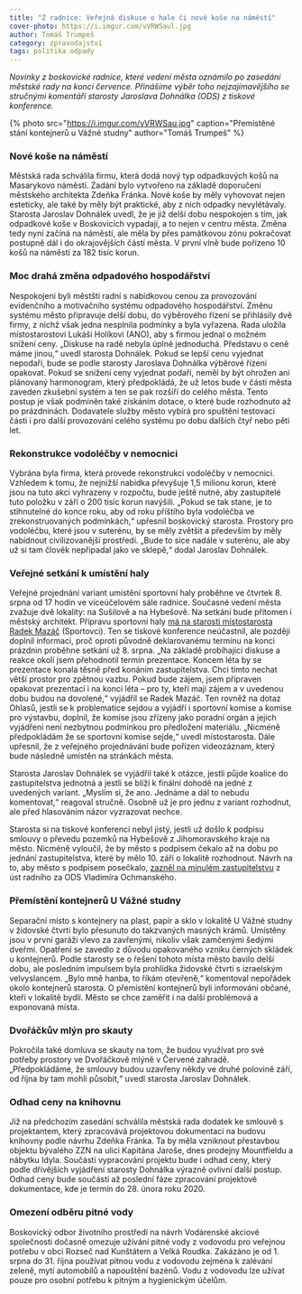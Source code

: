 ```yaml
---
title: "Z radnice: Veřejná diskuse o hale či nové koše na náměstí"
cover-photo: https://i.imgur.com/vVRWSaul.jpg
author: Tomáš Trumpeš
category: zpravodajství
tags: politika odpady
---
```


*Novinky z boskovické radnice, které vedení města oznámilo po zasedání městské rady na konci července. Přinášíme výběr toho nejzajímavějšího se stručnými komentáři starosty Jaroslava Dohnálka (ODS) z tiskové konference.*

{% photo src="https://i.imgur.com/vVRWSau.jpg" caption="Přemístěné stání kontejnerů u Vážné studny" author="Tomáš Trumpeš" %}

### Nové koše na náměstí

Městská rada schválila firmu, která dodá nový typ odpadkových košů na Masarykovo náměstí. Zadání bylo vytvořeno na základě doporučení městského architekta Zdeňka Fránka. Nové koše by měly vyhovovat nejen esteticky, ale také by měly být praktické, aby z nich odpadky nevylétávaly. Starosta Jaroslav Dohnálek uvedl, že je již delší dobu nespokojen s tím, jak odpadkové koše v Boskovicích vypadají, a to nejen v centru města. Změna tedy nyní začíná na náměstí, ale měla by přes památkovou zónu pokračovat postupně dál i do okrajovějších částí města. V první vlně bude pořízeno 10 košů na náměstí za 182 tisíc korun. 

### Moc drahá změna odpadového hospodářství

Nespokojeni byli městští radní s nabídkovou cenou za provozování evidenčního a motivačního systému odpadového hospodářství. Změnu systému město připravuje delší dobu, do výběrového řízení se přihlásily dvě firmy, z nichž však jedna nesplnila podmínky a byla vyřazena. Rada uložila místostarostovi Lukáši Holíkovi (ANO), aby s firmou jednal o možném snížení ceny. „Diskuse na radě nebyla úplně jednoduchá. Představu o ceně máme jinou,“ uvedl starosta Dohnálek. Pokud se lepší cenu vyjednat nepodaří, bude se podle starosty Jaroslava Dohnálka výběrové řízení opakovat. Pokud se snížení ceny vyjednat podaří, neměl by být ohrožen ani plánovaný harmonogram, který předpokládá, že už letos bude v části města zaveden zkušební systém a ten se pak rozšíří do celého města. Tento postup je však podmíněn také získáním dotace, o které bude rozhodnuto až po prázdninách. Dodavatele služby město vybírá pro spuštění testovací části i pro další provozování celého systému po dobu dalších čtyř nebo pěti let.

### Rekonstrukce vodoléčby v nemocnici

Vybrána byla firma, která provede rekonstrukci vodoléčby v nemocnici. Vzhledem k tomu, že nejnižší nabídka převyšuje 1,5 milionu korun, které jsou na tuto akci vyhrazeny v rozpočtu, bude ještě nutné, aby zastupitelé tuto položku v září o 200 tisíc korun navýšili. „Pokud se tak stane, je to stihnutelné do konce roku, aby od roku příštího byla vodoléčba ve zrekonstruovaných podmínkách,“ upřesnil boskovický starosta. Prostory pro vodoléčbu, které jsou v suterénu, by se měly zvětšit a především by měly nabídnout civilizovanější prostředí. „Bude to sice nadále v suterénu, ale aby už si tam člověk nepřipadal jako ve sklepě,“ dodal Jaroslav Dohnálek.

### Veřejné setkání k umístění haly

Veřejné projednání variant umístění sportovní haly proběhne ve čtvrtek 8. srpna od 17 hodin ve víceúčelovém sále radnice. Současné vedení města zvažuje dvě lokality: na Sušilově a na Hybešově. Na setkání bude přítomen i městský architekt. Přípravu sportovní haly [má na starosti místostarosta Radek Mazáč](https://ohlasy.info/clanky/2019/07/rozhovor-mazac.html) (Sportovci). Ten se tiskové konference neúčastnil, ale později doplnil informaci, proč oproti původně deklarovanému termínu na konci prázdnin proběhne setkání už 8. srpna. „Na základě probíhající diskuse a reakce okolí jsem přehodnotil termín prezentace. Koncem léta by se prezentace konala těsně před konáním zastupitelstva. Chci tímto nechat větší prostor pro zpětnou vazbu. Pokud bude zájem, jsem připraven opakovat prezentaci i na konci léta – pro ty, kteří mají zájem a v uvedenou dobu budou na dovolené,“ vyjádřil se Radek Mazáč. Ten rovněž na dotaz Ohlasů, jestli se k problematice sejdou a vyjádří i sportovní komise a komise pro výstavbu, doplnil, že komise jsou zřízeny jako poradní orgán a jejich vyjádření není nezbytnou podmínkou pro předložení materiálu. „Nicméně předpokládám že se sportovní komise sejde,“ uvedl místostarosta. Dále upřesnil, že z veřejného projednávání bude pořízen videozáznam, který bude následně umístěn na stránkách města.
 
Starosta Jaroslav Dohnálek se vyjádřil také k otázce, jestli půjde koalice do zastupitelstva jednotná a jestli se blíží k finální dohodě na jedné z uvedených variant. „Myslím si, že ano. Jednáme a dál to nebudu komentovat,“ reagoval stručně. Osobně už je pro jednu z variant rozhodnut, ale před hlasováním názor vyzrazovat nechce.

Starosta si na tiskové konferenci nebyl jistý, jestli už došlo k podpisu smlouvy o převedu pozemků na Hybešově z Jihomoravského kraje na město. Nicméně vyloučil, že by město s podpisem čekalo až na dobu po jednání zastupitelstva, které by mělo 10. září o lokalitě rozhodnout. Návrh na to, aby město s podpisem posečkalo, [zazněl na minulém zastupitelstvu](https://ohlasy.info/clanky/2019/06/zastupitelstvo.html) z úst radního za ODS Vladimíra Ochmanského.

### Přemístění kontejnerů U Vážné studny

Separační místo s kontejnery na plast, papír a sklo v lokalitě U Vážné studny v židovské čtvrti bylo přesunuto do takzvaných masných krámů. Umístěny jsou v první garáži vlevo za zavřenými, nikoliv však zamčenými šedými dveřmi. Opatření se zavedlo z důvodu opakovaného vzniku černých skládek u kontejnerů. Podle starosty se o řešení tohoto místa město bavilo delší dobu, ale posledním impulsem byla prohlídka židovské čtvrti s izraelským velvyslancem. „Bylo mně hanba, to říkám otevřeně,“ komentoval nepořádek okolo kontejnerů starosta. O přemístění kontejnerů byli informování občané, kteří v lokalitě bydlí. Město se chce zaměřit i na další problémová a exponovaná místa.

### Dvořáčkův mlýn pro skauty

Pokročila také domluva se skauty na tom, že budou využívat pro své potřeby prostory ve Dvořáčkově mlýně v Červené zahradě. „Předpokládáme, že smlouvy budou uzavřeny někdy ve druhé polovině září, od října by tam mohli působit,“ uvedl starosta Jaroslav Dohnálek. 

### Odhad ceny na knihovnu

Již na předchozím zasedání schválila městská rada dodatek ke smlouvě s projektantem, který zpracovává projektovou dokumentaci na budovu knihovny podle návrhu Zdeňka Fránka. Ta by měla vzniknout přestavbou objektu bývalého ZZN na ulici Kapitána Jaroše, dnes prodejny Mountfieldu a nábytku Idyla. Součástí vypracování projektu bude i odhad ceny, který podle dřívějších vyjádření starosty Dohnálka výrazně ovlivní další postup. Odhad ceny bude součástí až poslední fáze zpracování projektové dokumentace, kde je termín do 28. února roku 2020.

### Omezení odběru pitné vody

Boskovický odbor životního prostředí na návrh Vodárenské akciové společnosti dočasně omezuje užívání pitné vody z vodovodu pro veřejnou potřebu v obci Rozseč nad Kunštátem a Velká Roudka. Zakázáno je od 1. srpna do 31. října používat pitnou vodu z vodovodu zejména k zalévání zeleně, mytí automobilů a napouštění bazénů. Vodu z vodovodu lze užívat pouze pro osobní potřebu k pitným a hygienickým účelům.